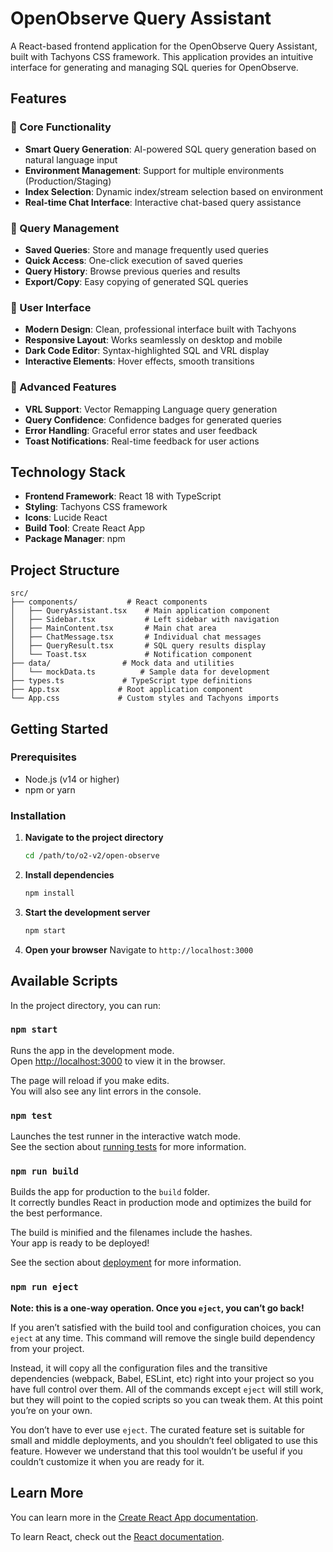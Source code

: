 # OpenObserve Query Assistant

A React-based frontend application for the OpenObserve Query Assistant, built with Tachyons CSS framework. This application provides an intuitive interface for generating and managing SQL queries for OpenObserve.

## Features

### 🎯 Core Functionality
- **Smart Query Generation**: AI-powered SQL query generation based on natural language input
- **Environment Management**: Support for multiple environments (Production/Staging)
- **Index Selection**: Dynamic index/stream selection based on environment
- **Real-time Chat Interface**: Interactive chat-based query assistance

### 💾 Query Management
- **Saved Queries**: Store and manage frequently used queries
- **Quick Access**: One-click execution of saved queries
- **Query History**: Browse previous queries and results
- **Export/Copy**: Easy copying of generated SQL queries

### 🎨 User Interface
- **Modern Design**: Clean, professional interface built with Tachyons
- **Responsive Layout**: Works seamlessly on desktop and mobile
- **Dark Code Editor**: Syntax-highlighted SQL and VRL display
- **Interactive Elements**: Hover effects, smooth transitions

### 🔧 Advanced Features
- **VRL Support**: Vector Remapping Language query generation
- **Query Confidence**: Confidence badges for generated queries
- **Error Handling**: Graceful error states and user feedback
- **Toast Notifications**: Real-time feedback for user actions

## Technology Stack

- **Frontend Framework**: React 18 with TypeScript
- **Styling**: Tachyons CSS framework
- **Icons**: Lucide React
- **Build Tool**: Create React App
- **Package Manager**: npm

## Project Structure

```
src/
├── components/           # React components
│   ├── QueryAssistant.tsx    # Main application component
│   ├── Sidebar.tsx           # Left sidebar with navigation
│   ├── MainContent.tsx       # Main chat area
│   ├── ChatMessage.tsx       # Individual chat messages
│   ├── QueryResult.tsx       # SQL query results display
│   └── Toast.tsx             # Notification component
├── data/                # Mock data and utilities
│   └── mockData.ts          # Sample data for development
├── types.ts             # TypeScript type definitions
├── App.tsx             # Root application component
└── App.css             # Custom styles and Tachyons imports
```

## Getting Started

### Prerequisites
- Node.js (v14 or higher)
- npm or yarn

### Installation

1. **Navigate to the project directory**
   ```bash
   cd /path/to/o2-v2/open-observe
   ```

2. **Install dependencies**
   ```bash
   npm install
   ```

3. **Start the development server**
   ```bash
   npm start
   ```

4. **Open your browser**
   Navigate to `http://localhost:3000`

## Available Scripts

In the project directory, you can run:

### `npm start`

Runs the app in the development mode.\
Open [http://localhost:3000](http://localhost:3000) to view it in the browser.

The page will reload if you make edits.\
You will also see any lint errors in the console.

### `npm test`

Launches the test runner in the interactive watch mode.\
See the section about [running tests](https://facebook.github.io/create-react-app/docs/running-tests) for more information.

### `npm run build`

Builds the app for production to the `build` folder.\
It correctly bundles React in production mode and optimizes the build for the best performance.

The build is minified and the filenames include the hashes.\
Your app is ready to be deployed!

See the section about [deployment](https://facebook.github.io/create-react-app/docs/deployment) for more information.

### `npm run eject`

**Note: this is a one-way operation. Once you `eject`, you can’t go back!**

If you aren’t satisfied with the build tool and configuration choices, you can `eject` at any time. This command will remove the single build dependency from your project.

Instead, it will copy all the configuration files and the transitive dependencies (webpack, Babel, ESLint, etc) right into your project so you have full control over them. All of the commands except `eject` will still work, but they will point to the copied scripts so you can tweak them. At this point you’re on your own.

You don’t have to ever use `eject`. The curated feature set is suitable for small and middle deployments, and you shouldn’t feel obligated to use this feature. However we understand that this tool wouldn’t be useful if you couldn’t customize it when you are ready for it.

## Learn More

You can learn more in the [Create React App documentation](https://facebook.github.io/create-react-app/docs/getting-started).

To learn React, check out the [React documentation](https://reactjs.org/).
